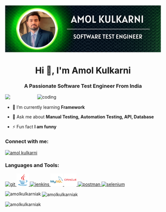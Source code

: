 ![logo](https://github.com/AmolkulkarniAK/AmolKulkarniAK/blob/main/Green%20Professional%20Gamer%20LinkedIn%20Banner_20240831_141842_0000.png)
<h1 align="center">Hi 👋, I'm Amol Kulkarni</h1>
<h3 align="center">A Passionate Software Test Engineer From India</h3>

<img align="right" alt="coding" width="400" src="https://drive.google.com/file/d/1npYiJbeqcCDBBn7TATdqZ8thMpiDyKqM/view?usp=sharing">

<p align="left"> <img src="https://user-images.githubusercontent.com/55389276/140866485-8fb1c876-9a8f-4d6a-98dc-08c4981eaf70.gif" /> </p>

- 🌱 I’m currently learning **Framework**

- 💬 Ask me about **Manual Testing, Automation Testing, API, Database**

- ⚡ Fun fact **I am funny**

<h3 align="left">Connect with me:</h3>
<p align="left">
<a href="https://linkedin.com/in/amol kulkarni" target="blank"><img align="center" src="https://raw.githubusercontent.com/rahuldkjain/github-profile-readme-generator/master/src/images/icons/Social/linked-in-alt.svg" alt="amol kulkarni" height="30" width="40" /></a>
</p>

<h3 align="left">Languages and Tools:</h3>
<p align="left"> <a href="https://git-scm.com/" target="_blank" rel="noreferrer"> <img src="https://www.vectorlogo.zone/logos/git-scm/git-scm-icon.svg" alt="git" width="40" height="40"/> </a> <a href="https://www.java.com" target="_blank" rel="noreferrer"> <img src="https://raw.githubusercontent.com/devicons/devicon/master/icons/java/java-original.svg" alt="java" width="40" height="40"/> </a> <a href="https://www.jenkins.io" target="_blank" rel="noreferrer"> <img src="https://www.vectorlogo.zone/logos/jenkins/jenkins-icon.svg" alt="jenkins" width="40" height="40"/> </a> <a href="https://www.mysql.com/" target="_blank" rel="noreferrer"> <img src="https://raw.githubusercontent.com/devicons/devicon/master/icons/mysql/mysql-original-wordmark.svg" alt="mysql" width="40" height="40"/> </a> <a href="https://www.oracle.com/" target="_blank" rel="noreferrer"> <img src="https://raw.githubusercontent.com/devicons/devicon/master/icons/oracle/oracle-original.svg" alt="oracle" width="40" height="40"/> </a> <a href="https://postman.com" target="_blank" rel="noreferrer"> <img src="https://www.vectorlogo.zone/logos/getpostman/getpostman-icon.svg" alt="postman" width="40" height="40"/> </a> <a href="https://www.selenium.dev" target="_blank" rel="noreferrer"> <img src="https://raw.githubusercontent.com/detain/svg-logos/780f25886640cef088af994181646db2f6b1a3f8/svg/selenium-logo.svg" alt="selenium" width="40" height="40"/> </a> </p>

<p><img align="left" src="https://github-readme-stats.vercel.app/api/top-langs?username=amolkulkarniak&show_icons=true&locale=en&layout=compact" alt="amolkulkarniak" /></p>

<p>&nbsp;<img align="center" src="https://github-readme-stats.vercel.app/api?username=amolkulkarniak&show_icons=true&locale=en" alt="amolkulkarniak" /></p>

<p><img align="center" src="https://github-readme-streak-stats.herokuapp.com/?user=amolkulkarniak&" alt="amolkulkarniak" /></p>
